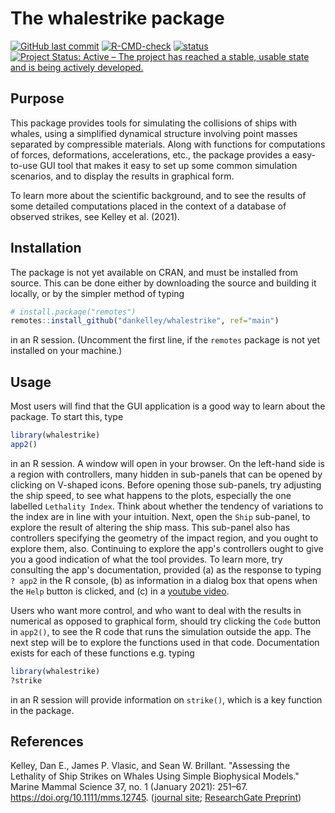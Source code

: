 # The whalestrike package

<!-- badges: start -->


[![GitHub last commit](https://img.shields.io/github/last-commit/dankelley/whalestrike)](https://img.shields.io/github/last-commit/dankelley/whalestrike)
[![R-CMD-check](https://github.com/dankelley/whalestrike/actions/workflows/R-CMD-check.yaml/badge.svg)](https://github.com/dankelley/whalestrike/actions/workflows/R-CMD-check.yaml)
[![status](https://joss.theoj.org/papers/570201320eb0182aa487026819021c50/status.svg)](https://joss.theoj.org/papers/570201320eb0182aa487026819021c50)
[![Project Status: Active – The project has reached a stable, usable state and is being actively developed.](https://www.repostatus.org/badges/latest/active.svg)](https://www.repostatus.org/#active)


<!-- badges: end -->

## Purpose

This package provides tools for simulating the collisions of ships with whales,
using a simplified dynamical structure involving point masses separated by
compressible materials. Along with functions for computations of forces,
deformations, accelerations, etc., the package provides a easy-to-use GUI tool
that makes it easy to set up some common simulation scenarios, and to display
the results in graphical form.

To learn more about the scientific background, and to see the results of some
detailed computations placed in the context of a database of observed strikes,
see Kelley et al. (2021).

## Installation

The package is not yet available on CRAN, and must be installed from source.
This can be done either by downloading the source and building it locally, or
by the simpler method of typing
```R
# install.package("remotes")
remotes::install_github("dankelley/whalestrike", ref="main")
```
in an R session.  (Uncomment the first line, if the `remotes`
package is not yet installed on your machine.)

## Usage

Most users will find that the GUI application is a good way to learn about the
package.  To start this, type

```R
library(whalestrike)
app2()
```

in an R session.  A window will open in your browser.  On the left-hand side is
a region with controllers, many hidden in sub-panels that can be opened by
clicking on V-shaped icons.  Before opening those sub-panels, try adjusting the
ship speed, to see what happens to the plots, especially the one labelled
`Lethality Index`. Think about whether the tendency of variations to the index
are in line with your intuition. Next, open the `Ship` sub-panel, to explore
the result of altering the ship mass.  This sub-panel also has controllers
specifying the geometry of the impact region, and you ought to explore them,
also. Continuing to explore the app's controllers ought to give you a good
indication of what the tool provides. To learn more, try consulting the app's
documentation, provided (a) as the response to typing `? app2` in the R
console, (b) as information in a dialog box that opens when the `Help` button
is clicked, and (c) in a [youtube video](https://youtu.be/kTMl3nXa5A4).

Users who want more control, and who want to deal with the results in numerical
as opposed to graphical form, should try clicking the `Code` button in
`app2()`, to see the R code that runs the simulation outside the app.  The next
step will be to explore the functions used in that code.  Documentation exists
for each of these functions e.g. typing
```R
library(whalestrike)
?strike
```
in an R session will provide information on `strike()`, which is a key function
in the package.

## References


Kelley, Dan E., James P. Vlasic, and Sean W. Brillant. "Assessing the Lethality
of Ship Strikes on Whales Using Simple Biophysical Models." Marine Mammal
Science 37, no. 1 (January 2021): 251–67. https://doi.org/10.1111/mms.12745.
([journal site](https://doi.org/10.1111/mms.12745); [ResearchGate
Preprint](https://www.researchgate.net/publication/344748816_Assessing_the_lethality_of_ship_strikes_on_whales_using_simple_biophysical_models#fullTextFileContent))
